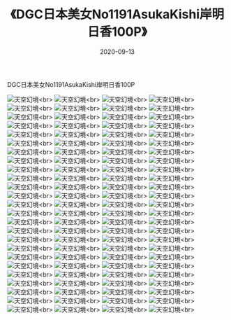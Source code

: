 ﻿---
layout: post
title: 《DGC日本美女No1191AsukaKishi岸明日香100P》
date: 2020-09-13
img: http://photo.orgx.cf/性感/2020/DGC日本美女No1191AsukaKishi岸明日香100P/000.jpg
tags: [美女,性感,泳衣]
---

DGC日本美女No1191AsukaKishi岸明日香100P



![天空幻境](http://photo.orgx.cf/性感/2020/DGC日本美女No1191AsukaKishi岸明日香100P/001.jpg''天空幻境'')<br>
![天空幻境](http://photo.orgx.cf/性感/2020/DGC日本美女No1191AsukaKishi岸明日香100P/002.jpg''天空幻境'')<br>
![天空幻境](http://photo.orgx.cf/性感/2020/DGC日本美女No1191AsukaKishi岸明日香100P/003.jpg''天空幻境'')<br>
![天空幻境](http://photo.orgx.cf/性感/2020/DGC日本美女No1191AsukaKishi岸明日香100P/004.jpg''天空幻境'')<br>
![天空幻境](http://photo.orgx.cf/性感/2020/DGC日本美女No1191AsukaKishi岸明日香100P/005.jpg''天空幻境'')<br>
![天空幻境](http://photo.orgx.cf/性感/2020/DGC日本美女No1191AsukaKishi岸明日香100P/006.jpg''天空幻境'')<br>
![天空幻境](http://photo.orgx.cf/性感/2020/DGC日本美女No1191AsukaKishi岸明日香100P/007.jpg''天空幻境'')<br>
![天空幻境](http://photo.orgx.cf/性感/2020/DGC日本美女No1191AsukaKishi岸明日香100P/008.jpg''天空幻境'')<br>
![天空幻境](http://photo.orgx.cf/性感/2020/DGC日本美女No1191AsukaKishi岸明日香100P/009.jpg''天空幻境'')<br>
![天空幻境](http://photo.orgx.cf/性感/2020/DGC日本美女No1191AsukaKishi岸明日香100P/010.jpg''天空幻境'')<br>
![天空幻境](http://photo.orgx.cf/性感/2020/DGC日本美女No1191AsukaKishi岸明日香100P/011.jpg''天空幻境'')<br>
![天空幻境](http://photo.orgx.cf/性感/2020/DGC日本美女No1191AsukaKishi岸明日香100P/012.jpg''天空幻境'')<br>
![天空幻境](http://photo.orgx.cf/性感/2020/DGC日本美女No1191AsukaKishi岸明日香100P/013.jpg''天空幻境'')<br>
![天空幻境](http://photo.orgx.cf/性感/2020/DGC日本美女No1191AsukaKishi岸明日香100P/014.jpg''天空幻境'')<br>
![天空幻境](http://photo.orgx.cf/性感/2020/DGC日本美女No1191AsukaKishi岸明日香100P/015.jpg''天空幻境'')<br>
![天空幻境](http://photo.orgx.cf/性感/2020/DGC日本美女No1191AsukaKishi岸明日香100P/016.jpg''天空幻境'')<br>
![天空幻境](http://photo.orgx.cf/性感/2020/DGC日本美女No1191AsukaKishi岸明日香100P/017.jpg''天空幻境'')<br>
![天空幻境](http://photo.orgx.cf/性感/2020/DGC日本美女No1191AsukaKishi岸明日香100P/018.jpg''天空幻境'')<br>
![天空幻境](http://photo.orgx.cf/性感/2020/DGC日本美女No1191AsukaKishi岸明日香100P/019.jpg''天空幻境'')<br>
![天空幻境](http://photo.orgx.cf/性感/2020/DGC日本美女No1191AsukaKishi岸明日香100P/020.jpg''天空幻境'')<br>
![天空幻境](http://photo.orgx.cf/性感/2020/DGC日本美女No1191AsukaKishi岸明日香100P/021.jpg''天空幻境'')<br>
![天空幻境](http://photo.orgx.cf/性感/2020/DGC日本美女No1191AsukaKishi岸明日香100P/022.jpg''天空幻境'')<br>
![天空幻境](http://photo.orgx.cf/性感/2020/DGC日本美女No1191AsukaKishi岸明日香100P/023.jpg''天空幻境'')<br>
![天空幻境](http://photo.orgx.cf/性感/2020/DGC日本美女No1191AsukaKishi岸明日香100P/024.jpg''天空幻境'')<br>
![天空幻境](http://photo.orgx.cf/性感/2020/DGC日本美女No1191AsukaKishi岸明日香100P/025.jpg''天空幻境'')<br>
![天空幻境](http://photo.orgx.cf/性感/2020/DGC日本美女No1191AsukaKishi岸明日香100P/026.jpg''天空幻境'')<br>
![天空幻境](http://photo.orgx.cf/性感/2020/DGC日本美女No1191AsukaKishi岸明日香100P/027.jpg''天空幻境'')<br>
![天空幻境](http://photo.orgx.cf/性感/2020/DGC日本美女No1191AsukaKishi岸明日香100P/028.jpg''天空幻境'')<br>
![天空幻境](http://photo.orgx.cf/性感/2020/DGC日本美女No1191AsukaKishi岸明日香100P/029.jpg''天空幻境'')<br>
![天空幻境](http://photo.orgx.cf/性感/2020/DGC日本美女No1191AsukaKishi岸明日香100P/030.jpg''天空幻境'')<br>
![天空幻境](http://photo.orgx.cf/性感/2020/DGC日本美女No1191AsukaKishi岸明日香100P/031.jpg''天空幻境'')<br>
![天空幻境](http://photo.orgx.cf/性感/2020/DGC日本美女No1191AsukaKishi岸明日香100P/032.jpg''天空幻境'')<br>
![天空幻境](http://photo.orgx.cf/性感/2020/DGC日本美女No1191AsukaKishi岸明日香100P/033.jpg''天空幻境'')<br>
![天空幻境](http://photo.orgx.cf/性感/2020/DGC日本美女No1191AsukaKishi岸明日香100P/034.jpg''天空幻境'')<br>
![天空幻境](http://photo.orgx.cf/性感/2020/DGC日本美女No1191AsukaKishi岸明日香100P/035.jpg''天空幻境'')<br>
![天空幻境](http://photo.orgx.cf/性感/2020/DGC日本美女No1191AsukaKishi岸明日香100P/036.jpg''天空幻境'')<br>
![天空幻境](http://photo.orgx.cf/性感/2020/DGC日本美女No1191AsukaKishi岸明日香100P/037.jpg''天空幻境'')<br>
![天空幻境](http://photo.orgx.cf/性感/2020/DGC日本美女No1191AsukaKishi岸明日香100P/038.jpg''天空幻境'')<br>
![天空幻境](http://photo.orgx.cf/性感/2020/DGC日本美女No1191AsukaKishi岸明日香100P/039.jpg''天空幻境'')<br>
![天空幻境](http://photo.orgx.cf/性感/2020/DGC日本美女No1191AsukaKishi岸明日香100P/040.jpg''天空幻境'')<br>
![天空幻境](http://photo.orgx.cf/性感/2020/DGC日本美女No1191AsukaKishi岸明日香100P/041.jpg''天空幻境'')<br>
![天空幻境](http://photo.orgx.cf/性感/2020/DGC日本美女No1191AsukaKishi岸明日香100P/042.jpg''天空幻境'')<br>
![天空幻境](http://photo.orgx.cf/性感/2020/DGC日本美女No1191AsukaKishi岸明日香100P/043.jpg''天空幻境'')<br>
![天空幻境](http://photo.orgx.cf/性感/2020/DGC日本美女No1191AsukaKishi岸明日香100P/044.jpg''天空幻境'')<br>
![天空幻境](http://photo.orgx.cf/性感/2020/DGC日本美女No1191AsukaKishi岸明日香100P/045.jpg''天空幻境'')<br>
![天空幻境](http://photo.orgx.cf/性感/2020/DGC日本美女No1191AsukaKishi岸明日香100P/046.jpg''天空幻境'')<br>
![天空幻境](http://photo.orgx.cf/性感/2020/DGC日本美女No1191AsukaKishi岸明日香100P/047.jpg''天空幻境'')<br>
![天空幻境](http://photo.orgx.cf/性感/2020/DGC日本美女No1191AsukaKishi岸明日香100P/048.jpg''天空幻境'')<br>
![天空幻境](http://photo.orgx.cf/性感/2020/DGC日本美女No1191AsukaKishi岸明日香100P/049.jpg''天空幻境'')<br>
![天空幻境](http://photo.orgx.cf/性感/2020/DGC日本美女No1191AsukaKishi岸明日香100P/050.jpg''天空幻境'')<br>
![天空幻境](http://photo.orgx.cf/性感/2020/DGC日本美女No1191AsukaKishi岸明日香100P/051.jpg''天空幻境'')<br>
![天空幻境](http://photo.orgx.cf/性感/2020/DGC日本美女No1191AsukaKishi岸明日香100P/052.jpg''天空幻境'')<br>
![天空幻境](http://photo.orgx.cf/性感/2020/DGC日本美女No1191AsukaKishi岸明日香100P/053.jpg''天空幻境'')<br>
![天空幻境](http://photo.orgx.cf/性感/2020/DGC日本美女No1191AsukaKishi岸明日香100P/054.jpg''天空幻境'')<br>
![天空幻境](http://photo.orgx.cf/性感/2020/DGC日本美女No1191AsukaKishi岸明日香100P/055.jpg''天空幻境'')<br>
![天空幻境](http://photo.orgx.cf/性感/2020/DGC日本美女No1191AsukaKishi岸明日香100P/056.jpg''天空幻境'')<br>
![天空幻境](http://photo.orgx.cf/性感/2020/DGC日本美女No1191AsukaKishi岸明日香100P/057.jpg''天空幻境'')<br>
![天空幻境](http://photo.orgx.cf/性感/2020/DGC日本美女No1191AsukaKishi岸明日香100P/058.jpg''天空幻境'')<br>
![天空幻境](http://photo.orgx.cf/性感/2020/DGC日本美女No1191AsukaKishi岸明日香100P/059.jpg''天空幻境'')<br>
![天空幻境](http://photo.orgx.cf/性感/2020/DGC日本美女No1191AsukaKishi岸明日香100P/060.jpg''天空幻境'')<br>
![天空幻境](http://photo.orgx.cf/性感/2020/DGC日本美女No1191AsukaKishi岸明日香100P/061.jpg''天空幻境'')<br>
![天空幻境](http://photo.orgx.cf/性感/2020/DGC日本美女No1191AsukaKishi岸明日香100P/062.jpg''天空幻境'')<br>
![天空幻境](http://photo.orgx.cf/性感/2020/DGC日本美女No1191AsukaKishi岸明日香100P/063.jpg''天空幻境'')<br>
![天空幻境](http://photo.orgx.cf/性感/2020/DGC日本美女No1191AsukaKishi岸明日香100P/064.jpg''天空幻境'')<br>
![天空幻境](http://photo.orgx.cf/性感/2020/DGC日本美女No1191AsukaKishi岸明日香100P/065.jpg''天空幻境'')<br>
![天空幻境](http://photo.orgx.cf/性感/2020/DGC日本美女No1191AsukaKishi岸明日香100P/066.jpg''天空幻境'')<br>
![天空幻境](http://photo.orgx.cf/性感/2020/DGC日本美女No1191AsukaKishi岸明日香100P/067.jpg''天空幻境'')<br>
![天空幻境](http://photo.orgx.cf/性感/2020/DGC日本美女No1191AsukaKishi岸明日香100P/068.jpg''天空幻境'')<br>
![天空幻境](http://photo.orgx.cf/性感/2020/DGC日本美女No1191AsukaKishi岸明日香100P/069.jpg''天空幻境'')<br>
![天空幻境](http://photo.orgx.cf/性感/2020/DGC日本美女No1191AsukaKishi岸明日香100P/070.jpg''天空幻境'')<br>
![天空幻境](http://photo.orgx.cf/性感/2020/DGC日本美女No1191AsukaKishi岸明日香100P/071.jpg''天空幻境'')<br>
![天空幻境](http://photo.orgx.cf/性感/2020/DGC日本美女No1191AsukaKishi岸明日香100P/072.jpg''天空幻境'')<br>
![天空幻境](http://photo.orgx.cf/性感/2020/DGC日本美女No1191AsukaKishi岸明日香100P/073.jpg''天空幻境'')<br>
![天空幻境](http://photo.orgx.cf/性感/2020/DGC日本美女No1191AsukaKishi岸明日香100P/074.jpg''天空幻境'')<br>
![天空幻境](http://photo.orgx.cf/性感/2020/DGC日本美女No1191AsukaKishi岸明日香100P/075.jpg''天空幻境'')<br>
![天空幻境](http://photo.orgx.cf/性感/2020/DGC日本美女No1191AsukaKishi岸明日香100P/076.jpg''天空幻境'')<br>
![天空幻境](http://photo.orgx.cf/性感/2020/DGC日本美女No1191AsukaKishi岸明日香100P/077.jpg''天空幻境'')<br>
![天空幻境](http://photo.orgx.cf/性感/2020/DGC日本美女No1191AsukaKishi岸明日香100P/078.jpg''天空幻境'')<br>
![天空幻境](http://photo.orgx.cf/性感/2020/DGC日本美女No1191AsukaKishi岸明日香100P/079.jpg''天空幻境'')<br>
![天空幻境](http://photo.orgx.cf/性感/2020/DGC日本美女No1191AsukaKishi岸明日香100P/080.jpg''天空幻境'')<br>
![天空幻境](http://photo.orgx.cf/性感/2020/DGC日本美女No1191AsukaKishi岸明日香100P/081.jpg''天空幻境'')<br>
![天空幻境](http://photo.orgx.cf/性感/2020/DGC日本美女No1191AsukaKishi岸明日香100P/082.jpg''天空幻境'')<br>
![天空幻境](http://photo.orgx.cf/性感/2020/DGC日本美女No1191AsukaKishi岸明日香100P/083.jpg''天空幻境'')<br>
![天空幻境](http://photo.orgx.cf/性感/2020/DGC日本美女No1191AsukaKishi岸明日香100P/084.jpg''天空幻境'')<br>
![天空幻境](http://photo.orgx.cf/性感/2020/DGC日本美女No1191AsukaKishi岸明日香100P/085.jpg''天空幻境'')<br>
![天空幻境](http://photo.orgx.cf/性感/2020/DGC日本美女No1191AsukaKishi岸明日香100P/086.jpg''天空幻境'')<br>
![天空幻境](http://photo.orgx.cf/性感/2020/DGC日本美女No1191AsukaKishi岸明日香100P/087.jpg''天空幻境'')<br>
![天空幻境](http://photo.orgx.cf/性感/2020/DGC日本美女No1191AsukaKishi岸明日香100P/088.jpg''天空幻境'')<br>
![天空幻境](http://photo.orgx.cf/性感/2020/DGC日本美女No1191AsukaKishi岸明日香100P/089.jpg''天空幻境'')<br>
![天空幻境](http://photo.orgx.cf/性感/2020/DGC日本美女No1191AsukaKishi岸明日香100P/090.jpg''天空幻境'')<br>
![天空幻境](http://photo.orgx.cf/性感/2020/DGC日本美女No1191AsukaKishi岸明日香100P/091.jpg''天空幻境'')<br>
![天空幻境](http://photo.orgx.cf/性感/2020/DGC日本美女No1191AsukaKishi岸明日香100P/092.jpg''天空幻境'')<br>
![天空幻境](http://photo.orgx.cf/性感/2020/DGC日本美女No1191AsukaKishi岸明日香100P/093.jpg''天空幻境'')<br>
![天空幻境](http://photo.orgx.cf/性感/2020/DGC日本美女No1191AsukaKishi岸明日香100P/094.jpg''天空幻境'')<br>
![天空幻境](http://photo.orgx.cf/性感/2020/DGC日本美女No1191AsukaKishi岸明日香100P/095.jpg''天空幻境'')<br>
![天空幻境](http://photo.orgx.cf/性感/2020/DGC日本美女No1191AsukaKishi岸明日香100P/096.jpg''天空幻境'')<br>
![天空幻境](http://photo.orgx.cf/性感/2020/DGC日本美女No1191AsukaKishi岸明日香100P/097.jpg''天空幻境'')<br>
![天空幻境](http://photo.orgx.cf/性感/2020/DGC日本美女No1191AsukaKishi岸明日香100P/098.jpg''天空幻境'')<br>
![天空幻境](http://photo.orgx.cf/性感/2020/DGC日本美女No1191AsukaKishi岸明日香100P/099.jpg''天空幻境'')<br>
![天空幻境](http://photo.orgx.cf/性感/2020/DGC日本美女No1191AsukaKishi岸明日香100P/100.jpg''天空幻境'')<br>